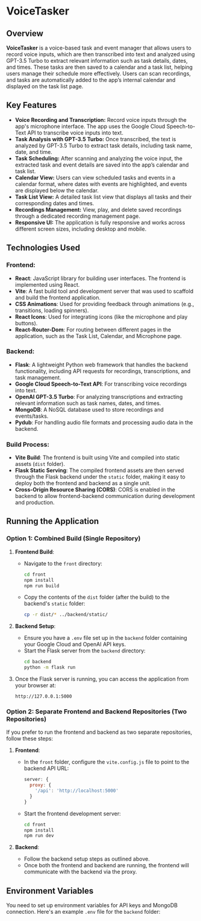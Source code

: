 # VoiceTasker

## Overview

**VoiceTasker** is a voice-based task and event manager that allows users to record voice inputs, 
which are then transcribed into text and analyzed using GPT-3.5 Turbo to extract relevant information such as task details, dates, and times. 
These tasks are then saved to a calendar and a task list, helping users manage their schedule more effectively. 
Users can scan recordings, and tasks are automatically added to the app’s internal calendar and displayed on the task list page.

## Key Features

- **Voice Recording and Transcription:** Record voice inputs through the app's microphone interface. The app uses the Google Cloud Speech-to-Text API to transcribe voice inputs into text.
- **Task Analysis with GPT-3.5 Turbo:** Once transcribed, the text is analyzed by GPT-3.5 Turbo to extract task details, including task name, date, and time.
- **Task Scheduling:** After scanning and analyzing the voice input, the extracted task and event details are saved into the app’s calendar and task list.
- **Calendar View:** Users can view scheduled tasks and events in a calendar format, where dates with events are highlighted, and events are displayed below the calendar.
- **Task List View:** A detailed task list view that displays all tasks and their corresponding dates and times.
- **Recordings Management:** View, play, and delete saved recordings through a dedicated recording management page.
- **Responsive UI:** The application is fully responsive and works across different screen sizes, including desktop and mobile.

## Technologies Used

### Frontend:
- **React**: JavaScript library for building user interfaces. The frontend is implemented using React.
- **Vite**: A fast build tool and development server that was used to scaffold and build the frontend application.
- **CSS Animations**: Used for providing feedback through animations (e.g., transitions, loading spinners).
- **React Icons**: Used for integrating icons (like the microphone and play buttons).
- **React-Router-Dom**: For routing between different pages in the application, such as the Task List, Calendar, and Microphone page.

### Backend:
- **Flask**: A lightweight Python web framework that handles the backend functionality, including API requests for recordings, transcriptions, and task management.
- **Google Cloud Speech-to-Text API**: For transcribing voice recordings into text.
- **OpenAI GPT-3.5 Turbo**: For analyzing transcriptions and extracting relevant information such as task names, dates, and times.
- **MongoDB**: A NoSQL database used to store recordings and events/tasks.
- **Pydub**: For handling audio file formats and processing audio data in the backend.

### Build Process:
- **Vite Build**: The frontend is built using Vite and compiled into static assets (`dist` folder).
- **Flask Static Serving**: The compiled frontend assets are then served through the Flask backend under the `static` folder,
    making it easy to deploy both the frontend and backend as a single unit.
- **Cross-Origin Resource Sharing (CORS)**: CORS is enabled in the backend to allow frontend-backend communication during development and production.

## Running the Application

### Option 1: Combined Build (Single Repository)

1. **Frontend Build**:
    - Navigate to the `front` directory:
      ```bash
      cd front
      npm install
      npm run build
      ```
    - Copy the contents of the `dist` folder (after the build) to the backend's `static` folder:
      ```bash
      cp -r dist/* ../backend/static/
      ```

2. **Backend Setup**:
    - Ensure you have a `.env` file set up in the `backend` folder containing your Google Cloud and OpenAI API keys.
    - Start the Flask server from the `backend` directory:
      ```bash
      cd backend
      python -m flask run
      ```
3. Once the Flask server is running, you can access the application from your browser at:
    ```
    http://127.0.0.1:5000
    ```

### Option 2: Separate Frontend and Backend Repositories (Two Repositories)

If you prefer to run the frontend and backend as two separate repositories, follow these steps:

1. **Frontend**:
    - In the `front` folder, configure the `vite.config.js` file to point to the backend API URL:
      ```js
      server: {
        proxy: {
          '/api': 'http://localhost:5000'
        }
      }
      ```
    - Start the frontend development server:
      ```bash
      cd front
      npm install
      npm run dev
      ```

2. **Backend**:
    - Follow the backend setup steps as outlined above.
    - Once both the frontend and backend are running, the frontend will communicate with the backend via the proxy.

## Environment Variables

You need to set up environment variables for API keys and MongoDB connection. Here's an example `.env` file for the `backend` folder:

